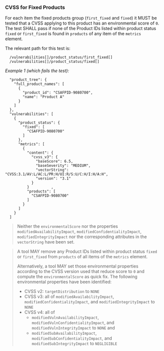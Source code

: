 ### CVSS for Fixed Products

For each item the fixed products group (`first_fixed` and `fixed`) it MUST be tested that
a CVSS applying to this product has an environmental score of `0`.
The test SHALL pass if none of the Product IDs listed within product status `fixed` or
`first_fixed` is found in `products` of any item of the `metrics` element.

The relevant path for this test is:

```
  /vulnerabilities[]/product_status/first_fixed[]
  /vulnerabilities[]/product_status/fixed[]
```

*Example 1 (which fails the test):*

```
  "product_tree": {
    "full_product_names": [
      {
        "product_id": "CSAFPID-9080700",
        "name": "Product A"
      }
    ]
  },
  "vulnerabilities": [
    {
      "product_status": {
        "fixed": [
          "CSAFPID-9080700"
        ]
      },
      "metrics": [
        {
          "content": {
            "cvss_v3": {
              "baseScore": 6.5,
              "baseSeverity": "MEDIUM",
              "vectorString": "CVSS:3.1/AV:L/AC:L/PR:H/UI:R/S:U/C:H/I:H/A:H",
              "version": "3.1"
            }
          }          ,
          "products": [
            "CSAFPID-9080700"
          ]
        }
      ]
    }
  ]
```

> Neither the `environmentalScore` nor the properties `modifiedAvailabilityImpact`, `modifiedConfidentialityImpact`, `modifiedIntegrityImpact` nor
> the corresponding attributes in the `vectorString` have been set.

> A tool MAY remove any Product IDs listed within product status `fixed` or `first_fixed` from `products` of all items of the `metrics` element.
>
> Alternatively, a tool MAY set those environmental properties according to the CVSS version used that reduce score to `0`
> and compute the `environmentalScore` as quick fix.
> The following environmental properties have been identified:
>
> - CVSS v2: `targetDistribution` to `NONE`
> - CVSS v3: all of `modifiedAvailabilityImpact`, `modifiedConfidentialityImpact`, and `modifiedIntegrityImpact` to `NONE`
> - CVSS v4: all of
>   - `modifiedVulnAvailabilityImpact`, `modifiedVulnConfidentialityImpact`, and `modifiedVulnIntegrityImpact` to `NONE` and
>   - `modifiedSubAvailabilityImpact`, `modifiedSubConfidentialityImpact`, and `modifiedSubIntegrityImpact` to `NEGLIGIBLE`
